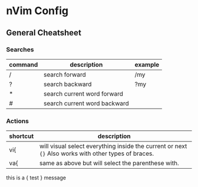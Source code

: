# nVim Config

## General Cheatsheet

### Searches

| command | description | example |
|---------|-------------|---------|
| / | search <term> forward | /my |
| ? | search <term> backward | ?my |
| * | search current word forward |  |
| # | search current word backward |  |

### Actions

| shortcut | description |
|---------|-------------|
| vi{ | will visual select everything inside the current or next `{}` Also works with other types of braces. |
| va{ | same as above but will select the parenthese with. |


this is a {  test } message

